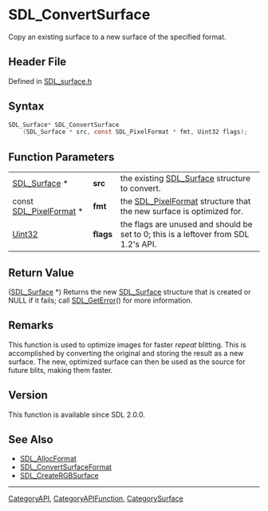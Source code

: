 # SDL_ConvertSurface

Copy an existing surface to a new surface of the specified format.

## Header File

Defined in [SDL_surface.h](https://github.com/libsdl-org/SDL/blob/SDL2/include/SDL_surface.h)

## Syntax

```c
SDL_Surface* SDL_ConvertSurface
    (SDL_Surface * src, const SDL_PixelFormat * fmt, Uint32 flags);
```

## Function Parameters

|                                            |           |                                                                                         |
| ------------------------------------------ | --------- | --------------------------------------------------------------------------------------- |
| [SDL_Surface](SDL_Surface) *               | **src**   | the existing [SDL_Surface](SDL_Surface) structure to convert.                           |
| const [SDL_PixelFormat](SDL_PixelFormat) * | **fmt**   | the [SDL_PixelFormat](SDL_PixelFormat) structure that the new surface is optimized for. |
| [Uint32](Uint32)                           | **flags** | the flags are unused and should be set to 0; this is a leftover from SDL 1.2's API.     |

## Return Value

([SDL_Surface](SDL_Surface) *) Returns the new [SDL_Surface](SDL_Surface)
structure that is created or NULL if it fails; call
[SDL_GetError](SDL_GetError)() for more information.

## Remarks

This function is used to optimize images for faster *repeat* blitting. This
is accomplished by converting the original and storing the result as a new
surface. The new, optimized surface can then be used as the source for
future blits, making them faster.

## Version

This function is available since SDL 2.0.0.

## See Also

- [SDL_AllocFormat](SDL_AllocFormat)
- [SDL_ConvertSurfaceFormat](SDL_ConvertSurfaceFormat)
- [SDL_CreateRGBSurface](SDL_CreateRGBSurface)

----
[CategoryAPI](CategoryAPI), [CategoryAPIFunction](CategoryAPIFunction), [CategorySurface](CategorySurface)

